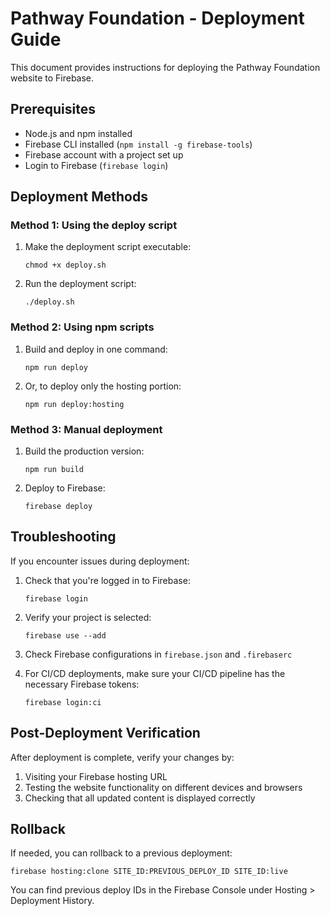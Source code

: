 # Pathway Foundation - Deployment Guide

This document provides instructions for deploying the Pathway Foundation website to Firebase.

## Prerequisites

- Node.js and npm installed
- Firebase CLI installed (`npm install -g firebase-tools`)
- Firebase account with a project set up
- Login to Firebase (`firebase login`)

## Deployment Methods

### Method 1: Using the deploy script

1. Make the deployment script executable:
   ```
   chmod +x deploy.sh
   ```

2. Run the deployment script:
   ```
   ./deploy.sh
   ```

### Method 2: Using npm scripts

1. Build and deploy in one command:
   ```
   npm run deploy
   ```

2. Or, to deploy only the hosting portion:
   ```
   npm run deploy:hosting
   ```

### Method 3: Manual deployment

1. Build the production version:
   ```
   npm run build
   ```

2. Deploy to Firebase:
   ```
   firebase deploy
   ```

## Troubleshooting

If you encounter issues during deployment:

1. Check that you're logged in to Firebase:
   ```
   firebase login
   ```

2. Verify your project is selected:
   ```
   firebase use --add
   ```

3. Check Firebase configurations in `firebase.json` and `.firebaserc`

4. For CI/CD deployments, make sure your CI/CD pipeline has the necessary Firebase tokens:
   ```
   firebase login:ci
   ```

## Post-Deployment Verification

After deployment is complete, verify your changes by:

1. Visiting your Firebase hosting URL
2. Testing the website functionality on different devices and browsers
3. Checking that all updated content is displayed correctly

## Rollback

If needed, you can rollback to a previous deployment:

```
firebase hosting:clone SITE_ID:PREVIOUS_DEPLOY_ID SITE_ID:live
```

You can find previous deploy IDs in the Firebase Console under Hosting > Deployment History.